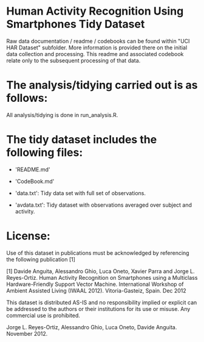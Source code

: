 Human Activity Recognition Using Smartphones Tidy Dataset
==================================================================

Raw data documentation / readme / codebooks can be found within "UCI HAR Dataset" subfolder. More information is provided there on the initial data collection and processing.
This readme and associated codebook relate only to the subsequent processing of that data.


The analysis/tidying carried out is as follows:
===============================================

All analysis/tidying is done in run_analysis.R.



The tidy dataset includes the following files:
==============================================

- 'README.md'

- 'CodeBook.md'

- 'data.txt': Tidy data set with full set of observations.

- 'avdata.txt': Tidy dataset with observations averaged over subject and activity.


License:
========
Use of this dataset in publications must be acknowledged by referencing the following publication [1] 

[1] Davide Anguita, Alessandro Ghio, Luca Oneto, Xavier Parra and Jorge L. Reyes-Ortiz. Human Activity Recognition on Smartphones using a Multiclass Hardware-Friendly Support Vector Machine. International Workshop of Ambient Assisted Living (IWAAL 2012). Vitoria-Gasteiz, Spain. Dec 2012

This dataset is distributed AS-IS and no responsibility implied or explicit can be addressed to the authors or their institutions for its use or misuse. Any commercial use is prohibited.

Jorge L. Reyes-Ortiz, Alessandro Ghio, Luca Oneto, Davide Anguita. November 2012.
